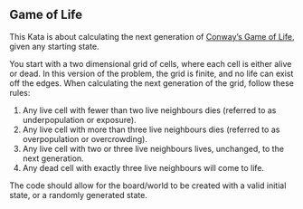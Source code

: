 Game of Life
---
This Kata is about calculating the next generation of [Conway’s Game of Life](http://en.wikipedia.org/wiki/Conway%27s_Game_of_Life), given any starting state.

You start with a two dimensional grid of cells, where each cell is either alive or dead. In this version of the problem, the grid is finite, and no life can exist off the edges. When calculating the next generation of the grid, follow these rules:

1. Any live cell with fewer than two live neighbours dies (referred to as underpopulation or exposure).
2. Any live cell with more than three live neighbours dies (referred to as overpopulation or overcrowding).
3. Any live cell with two or three live neighbours lives, unchanged, to the next generation.
4. Any dead cell with exactly three live neighbours will come to life.

The code should allow for the board/world to be created with a valid initial state, or a randomly generated state.
